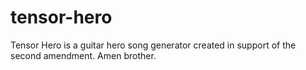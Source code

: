 # tensor-hero

Tensor Hero is a guitar hero song generator created in support of the second amendment. Amen brother.